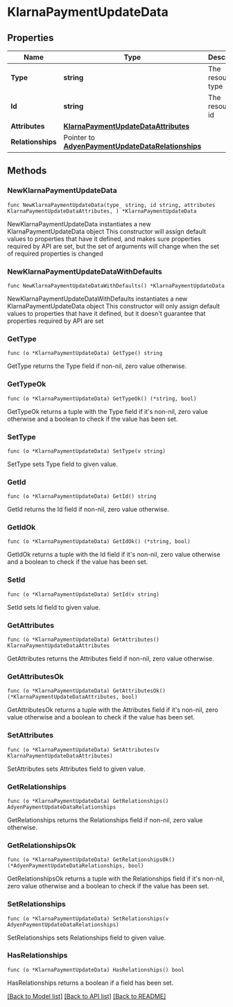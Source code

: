 # KlarnaPaymentUpdateData

## Properties

Name | Type | Description | Notes
------------ | ------------- | ------------- | -------------
**Type** | **string** | The resource&#39;s type | [default to "klarna_payments"]
**Id** | **string** | The resource&#39;s id | 
**Attributes** | [**KlarnaPaymentUpdateDataAttributes**](KlarnaPaymentUpdateDataAttributes.md) |  | 
**Relationships** | Pointer to [**AdyenPaymentUpdateDataRelationships**](AdyenPaymentUpdateDataRelationships.md) |  | [optional] 

## Methods

### NewKlarnaPaymentUpdateData

`func NewKlarnaPaymentUpdateData(type_ string, id string, attributes KlarnaPaymentUpdateDataAttributes, ) *KlarnaPaymentUpdateData`

NewKlarnaPaymentUpdateData instantiates a new KlarnaPaymentUpdateData object
This constructor will assign default values to properties that have it defined,
and makes sure properties required by API are set, but the set of arguments
will change when the set of required properties is changed

### NewKlarnaPaymentUpdateDataWithDefaults

`func NewKlarnaPaymentUpdateDataWithDefaults() *KlarnaPaymentUpdateData`

NewKlarnaPaymentUpdateDataWithDefaults instantiates a new KlarnaPaymentUpdateData object
This constructor will only assign default values to properties that have it defined,
but it doesn't guarantee that properties required by API are set

### GetType

`func (o *KlarnaPaymentUpdateData) GetType() string`

GetType returns the Type field if non-nil, zero value otherwise.

### GetTypeOk

`func (o *KlarnaPaymentUpdateData) GetTypeOk() (*string, bool)`

GetTypeOk returns a tuple with the Type field if it's non-nil, zero value otherwise
and a boolean to check if the value has been set.

### SetType

`func (o *KlarnaPaymentUpdateData) SetType(v string)`

SetType sets Type field to given value.


### GetId

`func (o *KlarnaPaymentUpdateData) GetId() string`

GetId returns the Id field if non-nil, zero value otherwise.

### GetIdOk

`func (o *KlarnaPaymentUpdateData) GetIdOk() (*string, bool)`

GetIdOk returns a tuple with the Id field if it's non-nil, zero value otherwise
and a boolean to check if the value has been set.

### SetId

`func (o *KlarnaPaymentUpdateData) SetId(v string)`

SetId sets Id field to given value.


### GetAttributes

`func (o *KlarnaPaymentUpdateData) GetAttributes() KlarnaPaymentUpdateDataAttributes`

GetAttributes returns the Attributes field if non-nil, zero value otherwise.

### GetAttributesOk

`func (o *KlarnaPaymentUpdateData) GetAttributesOk() (*KlarnaPaymentUpdateDataAttributes, bool)`

GetAttributesOk returns a tuple with the Attributes field if it's non-nil, zero value otherwise
and a boolean to check if the value has been set.

### SetAttributes

`func (o *KlarnaPaymentUpdateData) SetAttributes(v KlarnaPaymentUpdateDataAttributes)`

SetAttributes sets Attributes field to given value.


### GetRelationships

`func (o *KlarnaPaymentUpdateData) GetRelationships() AdyenPaymentUpdateDataRelationships`

GetRelationships returns the Relationships field if non-nil, zero value otherwise.

### GetRelationshipsOk

`func (o *KlarnaPaymentUpdateData) GetRelationshipsOk() (*AdyenPaymentUpdateDataRelationships, bool)`

GetRelationshipsOk returns a tuple with the Relationships field if it's non-nil, zero value otherwise
and a boolean to check if the value has been set.

### SetRelationships

`func (o *KlarnaPaymentUpdateData) SetRelationships(v AdyenPaymentUpdateDataRelationships)`

SetRelationships sets Relationships field to given value.

### HasRelationships

`func (o *KlarnaPaymentUpdateData) HasRelationships() bool`

HasRelationships returns a boolean if a field has been set.


[[Back to Model list]](../README.md#documentation-for-models) [[Back to API list]](../README.md#documentation-for-api-endpoints) [[Back to README]](../README.md)


